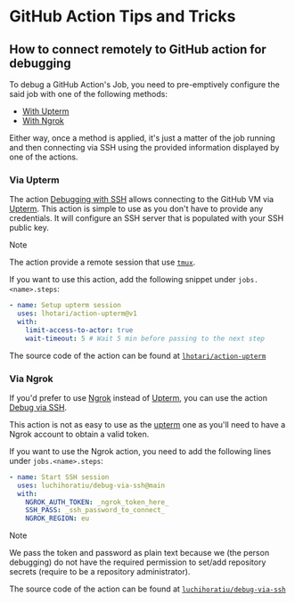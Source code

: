 <!-- Parsec Cloud (https://parsec.cloud) Copyright (c) BUSL-1.1 2016-present Scille SAS -->

# GitHub Action Tips and Tricks

## How to connect remotely to GitHub action for debugging

To debug a GitHub Action's Job, you need to pre-emptively configure the said job with one of the following methods:

- [With Upterm](#via-upterm)
- [With Ngrok](#via-ngrok)

Either way, once a method is applied, it's just a matter of the job running and then connecting via SSH using the provided information displayed by one of the actions.

### Via Upterm

The action [Debugging with SSH] allows connecting to the GitHub VM via [Upterm].
This action is simple to use as you don't have to provide any credentials.
It will configure an SSH server that is populated with your SSH public key.

> [!NOTE]
> The action provide a remote session that use [`tmux`].

If you want to use this action, add the following snippet under `jobs.<name>.steps`:

```yaml
- name: Setup upterm session
  uses: lhotari/action-upterm@v1
  with:
    limit-access-to-actor: true
    wait-timeout: 5 # Wait 5 min before passing to the next step
```

The source code of the action can be found at [`lhotari/action-upterm`]

[Debugging with SSH]: https://github.com/marketplace/actions/debugging-with-ssh
[Upterm]: https://upterm.dev/
[`tmux`]: https://github.com/tmux/tmux
[`lhotari/action-upterm`]: https://github.com/lhotari/action-upterm

### Via Ngrok

If you'd prefer to use [Ngrok] instead of [Upterm], you can use the action [Debug via SSH].

This action is not as easy to use as the [upterm](#via-upterm) one as you'll need to have a Ngrok account to obtain a valid token.

If you want to use the Ngrok action, you need to add the following lines under `jobs.<name>.steps`:

```yaml
- name: Start SSH session
  uses: luchihoratiu/debug-via-ssh@main
  with:
    NGROK_AUTH_TOKEN: _ngrok_token_here_
    SSH_PASS: _ssh_password_to_connect_
    NGROK_REGION: eu
```

> [!NOTE]
> We pass the token and password as plain text because we (the person debugging) do not have the required permission to set/add repository secrets (require to be a repository administrator).

The source code of the action can be found at [`luchihoratiu/debug-via-ssh`]

[Ngrok]: https://ngrok.com/
[Debug via SSH]: https://github.com/marketplace/actions/debug-via-ssh
[`luchihoratiu/debug-via-ssh`]: https://github.com/luchihoratiu/debug-via-ssh
